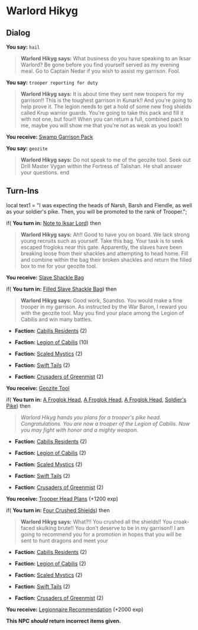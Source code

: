 # Warlord Hikyg
## Dialog

**You say:** `hail`



>**Warlord Hikyg says:** What business do you have speaking to an Iksar Warlord? Be gone before you find yourself served as my evening meal. Go to Captain Nedar if you wish to assist my garrison. Fool.

**You say:** `trooper reporting for duty`



>**Warlord Hikyg says:** It is about time they sent new troopers for my garrison!! This is the toughest garrison in Kunark!! And you're going to help prove it. The legion needs to get a hold of some new frog shields called Krup warrior guards. You're going to take this pack and fill it with not one, but four!! When you can return a full, combined pack to me, maybe you will show me that you're not as weak as you look!!


**You receive:**  [Swamp Garrison Pack](/item/17043)

**You say:** `geozite`



>**Warlord Hikyg says:** Do not speak to me of the geozite tool.  Seek out Drill Master Vygan within the Fortress of Talishan.  He shall answer your questions.
end

## Turn-Ins



local text1 = "I was expecting the heads of Narsh, Barsh and Flendle, as well as your soldier's pike. Then, you will be promoted to the rank of Trooper.";




if( **You turn in:** [Note to Iksar Lord](/item/18211)) then


>**Warlord Hikyg says:** Ah!! Good to have you on board. We lack strong young recruits such as yourself. Take this bag. Your task is to seek escaped frogloks near this gate. Apparently, the slaves have been breaking loose from their shackles and attempting to head home. Fill and combine within the bag their broken shackles and return the filled box to me for your geozite tool.


 **You receive:**  [Slave Shackle Bag](/item/17994) 

if( **You turn in:** [Filled Slave Shackle Bag](/item/12661)) then


>**Warlord Hikyg says:** Good work, Soandso. You would make a fine trooper in my garrison. As instructed by the War Baron, I reward you with the geozite tool. May you find your place among the Legion of Cabilis and win many battles.


* __Faction:__ [Cabilis Residents](/faction/440) (2)


* __Faction:__ [Legion of Cabilis](/faction/441) (10)


* __Faction:__ [Scaled Mystics](/faction/445) (2)


* __Faction:__ [Swift Tails](/faction/444) (2)


* __Faction:__ [Crusaders of Greenmist](/faction/442) (2)


 **You receive:**  [Geozite Tool](/item/12657) 

if( **You turn in:** [A Froglok Head](/item/12435), [A Froglok Head](/item/12436), [A Froglok Head](/item/12437), [Soldier's Pike](/item/5133)) then


>*Warlord Hikyg hands you plans for a trooper's pike head. Congratulations. You are now a trooper of the Legion of Cabilis. Now you may fight with honor and a mighty weapon.*


* __Faction:__ [Cabilis Residents](/faction/440) (2)


* __Faction:__ [Legion of Cabilis](/faction/441) (2)


* __Faction:__ [Scaled Mystics](/faction/445) (2)


* __Faction:__ [Swift Tails](/faction/444) (2)


* __Faction:__ [Crusaders of Greenmist](/faction/442) (2)


 **You receive:**  [Trooper Head Plans](/item/12477) (+1200 exp)

if( **You turn in:** [Four Crushed Shields](/item/12913)) then


>**Warlord Hikyg says:** What?!! You crushed all the shields!! You croak-faced skulking brute!! You don't deserve to be in my garrison!! I am going to recommend you for a promotion in hopes that you will be sent to hunt dragons and meet your


* __Faction:__ [Cabilis Residents](/faction/440) (2)


* __Faction:__ [Legion of Cabilis](/faction/441) (2)


* __Faction:__ [Scaled Mystics](/faction/445) (2)


* __Faction:__ [Swift Tails](/faction/444) (2)


* __Faction:__ [Crusaders of Greenmist](/faction/442) (2)


 **You receive:**  [Legionnaire Recommendation](/item/18073) (+2000 exp)

**This NPC *should* return incorrect items given.**







